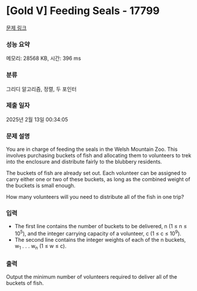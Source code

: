 # [Gold V] Feeding Seals - 17799 

[문제 링크](https://www.acmicpc.net/problem/17799) 

### 성능 요약

메모리: 28568 KB, 시간: 396 ms

### 분류

그리디 알고리즘, 정렬, 두 포인터

### 제출 일자

2025년 2월 13일 00:34:05

### 문제 설명

<p>You are in charge of feeding the seals in the Welsh Mountain Zoo. This involves purchasing buckets of fish and allocating them to volunteers to trek into the enclosure and distribute fairly to the blubbery residents.</p>

<p>The buckets of fish are already set out. Each volunteer can be assigned to carry either one or two of these buckets, as long as the combined weight of the buckets is small enough.</p>

<p>How many volunteers will you need to distribute all of the fish in one trip?</p>

### 입력 

 <ul>
	<li>The first line contains the number of buckets to be delivered, n (1 ≤ n ≤ 10<sup>5</sup>), and the integer carrying capacity of a volunteer, c (1 ≤ c ≤ 10<sup>9</sup>).</li>
	<li>The second line contains the integer weights of each of the n buckets, w<sub>1</sub> . . . w<sub>n</sub> (1 ≤ w ≤ c).</li>
</ul>

### 출력 

 <p>Output the minimum number of volunteers required to deliver all of the buckets of fish.</p>

